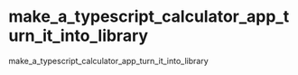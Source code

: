 # make_a_typescript_calculator_app_turn_it_into_library
make_a_typescript_calculator_app_turn_it_into_library

